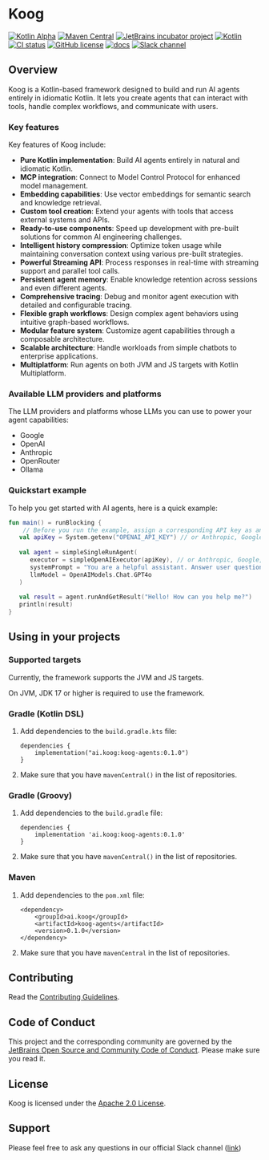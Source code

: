 # Koog

[![Kotlin Alpha](https://kotl.in/badges/alpha.svg)](https://kotlinlang.org/docs/components-stability.html)
[![Maven Central](https://img.shields.io/maven-central/v/ai.koog/koog-agents)](https://search.maven.org/artifact/ai.koog/koog-agents)
[![JetBrains incubator project](https://jb.gg/badges/incubator.svg)](https://github.com/JetBrains#jetbrains-on-github)
[![Kotlin](https://img.shields.io/badge/kotlin-2.1-blue.svg?logo=kotlin)](http://kotlinlang.org)
[![CI status](https://img.shields.io/github/checks-status/JetBrains/koog/main)](https://github.com/JetBrains/koog/actions?query=branch%3Amain)
[![GitHub license](https://img.shields.io/github/license/JetBrains/koog)](LICENSE.txt)
[![docs](https://img.shields.io/badge/documentation-blue)](https://docs.koog.ai)
[![Slack channel](https://img.shields.io/badge/chat-slack-green.svg?logo=slack)](https://kotlinlang.slack.com/messages/koog-agentic-framework/)
<!-- TODO: maven central link -->

## Overview

Koog is a Kotlin-based framework designed to build and run AI agents entirely in idiomatic Kotlin. It lets you create agents that can interact with tools, handle complex workflows, and communicate with users.

### Key features

Key features of Koog include:

- **Pure Kotlin implementation**: Build AI agents entirely in natural and idiomatic Kotlin.
- **MCP integration**: Connect to Model Control Protocol for enhanced model management.
- **Embedding capabilities**: Use vector embeddings for semantic search and knowledge retrieval.
- **Custom tool creation**: Extend your agents with tools that access external systems and APIs.
- **Ready-to-use components**: Speed up development with pre-built solutions for common AI engineering challenges.
- **Intelligent history compression**: Optimize token usage while maintaining conversation context using various pre-built strategies.
- **Powerful Streaming API**: Process responses in real-time with streaming support and parallel tool calls.
- **Persistent agent memory**: Enable knowledge retention across sessions and even different agents.
- **Comprehensive tracing**: Debug and monitor agent execution with detailed and configurable tracing.
- **Flexible graph workflows**: Design complex agent behaviors using intuitive graph-based workflows.
- **Modular feature system**: Customize agent capabilities through a composable architecture.
- **Scalable architecture**: Handle workloads from simple chatbots to enterprise applications.
- **Multiplatform**: Run agents on both JVM and JS targets with Kotlin Multiplatform.

### Available LLM providers and platforms

The LLM providers and platforms whose LLMs you can use to power your agent capabilities:

- Google
- OpenAI
- Anthropic
- OpenRouter
- Ollama

### Quickstart example

To help you get started with AI agents, here is a quick example:

```kotlin
fun main() = runBlocking {
    // Before you run the example, assign a corresponding API key as an environment variable.
   val apiKey = System.getenv("OPENAI_API_KEY") // or Anthropic, Google, OpenRouter, etc.
   
   val agent = simpleSingleRunAgent(
      executor = simpleOpenAIExecutor(apiKey), // or Anthropic, Google, OpenRouter, etc.
      systemPrompt = "You are a helpful assistant. Answer user questions concisely.",
      llmModel = OpenAIModels.Chat.GPT4o
   )
   
   val result = agent.runAndGetResult("Hello! How can you help me?")
   println(result)
}
```

## Using in your projects

### Supported targets

Currently, the framework supports the JVM and JS targets.

On JVM, JDK 17 or higher is required to use the framework.

### Gradle (Kotlin DSL)

1. Add dependencies to the `build.gradle.kts` file:

    ```
    dependencies {
        implementation("ai.koog:koog-agents:0.1.0")
    }
    ```
2. Make sure that you have `mavenCentral()` in the list of repositories.
### Gradle (Groovy)

1. Add dependencies to the `build.gradle` file:

    ```
    dependencies {
        implementation 'ai.koog:koog-agents:0.1.0'
    }
    ```
2. Make sure that you have `mavenCentral()` in the list of repositories.
### Maven

1. Add dependencies to the `pom.xml` file:

    ```
    <dependency>
        <groupId>ai.koog</groupId>
        <artifactId>koog-agents</artifactId>
        <version>0.1.0</version>
    </dependency>
    ```
2. Make sure that you have `mavenCentral` in the list of repositories.
## Contributing
Read the [Contributing Guidelines](CONTRIBUTING.md).

## Code of Conduct
This project and the corresponding community are governed by the [JetBrains Open Source and Community Code of Conduct](https://github.com/jetbrains#code-of-conduct). Please make sure you read it.

## License
Koog is licensed under the [Apache 2.0 License](LICENSE.txt).

## Support

Please feel free to ask any questions in our official Slack channel ([link](https://kotlinlang.slack.com/archives/C08SLB97W23))

